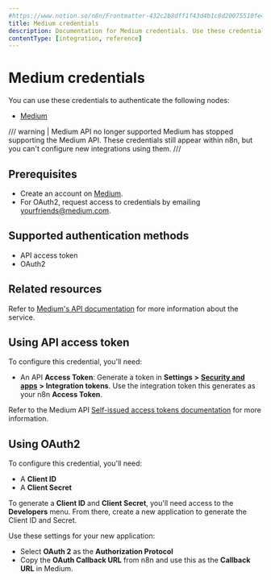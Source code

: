 ```yaml
---
#https://www.notion.so/n8n/Frontmatter-432c2b8dff1f43d4b1c8d20075510fe4
title: Medium credentials
description: Documentation for Medium credentials. Use these credentials to authenticate Medium in n8n, a workflow automation platform.
contentType: [integration, reference]
---
```


# Medium credentials

You can use these credentials to authenticate the following nodes:

- [Medium](/integrations/builtin/app-nodes/n8n-nodes-base.medium.md)

/// warning | Medium API no longer supported
Medium has stopped supporting the Medium API. These credentials still appear within n8n, but you can't configure new integrations using them.
///

## Prerequisites

- Create an account on [Medium](https://www.medium.com/).
- For OAuth2, request access to credentials by emailing [yourfriends@medium.com](mailto:yourfriends@medium.com).

## Supported authentication methods

- API access token
- OAuth2

## Related resources

Refer to [Medium's API documentation](https://github.com/Medium/medium-api-docs) for more information about the service.

## Using API access token

To configure this credential, you'll need:

- An API **Access Token**: Generate a token in **Settings >** [**Security and apps**](https://medium.com/me/settings/security) **> Integration tokens**. Use the integration token this generates as your n8n **Access Token**.

Refer to the Medium API [Self-issued access tokens documentation](https://github.com/Medium/medium-api-docs?tab=readme-ov-file#21-self-issued-access-tokens) for more information.

## Using OAuth2

To configure this credential, you'll need:

- A **Client ID**
- A **Client Secret**

To generate a **Client ID** and **Client Secret**, you'll need access to the **Developers** menu. From there, create a new application to generate the Client ID and Secret.

Use these settings for your new application:

- Select **OAuth 2** as the **Authorization Protocol**
- Copy the **OAuth Callback URL** from n8n and use this as the **Callback URL** in Medium.
